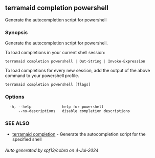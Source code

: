 ## terramaid completion powershell

Generate the autocompletion script for powershell

### Synopsis

Generate the autocompletion script for powershell.

To load completions in your current shell session:

	terramaid completion powershell | Out-String | Invoke-Expression

To load completions for every new session, add the output of the above command
to your powershell profile.


```
terramaid completion powershell [flags]
```

### Options

```
  -h, --help              help for powershell
      --no-descriptions   disable completion descriptions
```

### SEE ALSO

* [terramaid completion](terramaid_completion.md)	 - Generate the autocompletion script for the specified shell

###### Auto generated by spf13/cobra on 4-Jul-2024
